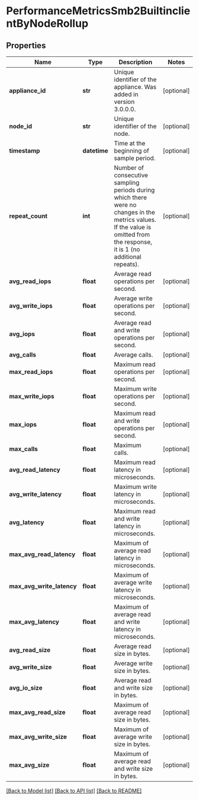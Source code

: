 # PerformanceMetricsSmb2BuiltinclientByNodeRollup

## Properties
Name | Type | Description | Notes
------------ | ------------- | ------------- | -------------
**appliance_id** | **str** | Unique identifier of the appliance. Was added in version 3.0.0.0. | [optional] 
**node_id** | **str** | Unique identifier of the node. | [optional] 
**timestamp** | **datetime** | Time at the beginning of sample period. | [optional] 
**repeat_count** | **int** | Number of consecutive sampling periods during which there were no changes in the metrics values. If the value is omitted from the response, it is 1 (no additional repeats).  | [optional] 
**avg_read_iops** | **float** | Average read operations per second. | [optional] 
**avg_write_iops** | **float** | Average write operations per second. | [optional] 
**avg_iops** | **float** | Average read and write operations per second. | [optional] 
**avg_calls** | **float** | Average calls. | [optional] 
**max_read_iops** | **float** | Maximum read operations per second. | [optional] 
**max_write_iops** | **float** | Maximum write operations per second. | [optional] 
**max_iops** | **float** | Maximum read and write operations per second. | [optional] 
**max_calls** | **float** | Maximum calls. | [optional] 
**avg_read_latency** | **float** | Maximum read latency in microseconds. | [optional] 
**avg_write_latency** | **float** | Maximum write latency in microseconds. | [optional] 
**avg_latency** | **float** | Maximum read and write latency in microseconds. | [optional] 
**max_avg_read_latency** | **float** | Maximum of average read latency in microseconds. | [optional] 
**max_avg_write_latency** | **float** | Maximum of average write latency in microseconds. | [optional] 
**max_avg_latency** | **float** | Maximum of average read and write latency in microseconds. | [optional] 
**avg_read_size** | **float** | Average read size in bytes. | [optional] 
**avg_write_size** | **float** | Average write size in bytes. | [optional] 
**avg_io_size** | **float** | Average read and write size in bytes. | [optional] 
**max_avg_read_size** | **float** | Maximum of average read size in bytes. | [optional] 
**max_avg_write_size** | **float** | Maximum of average write size in bytes. | [optional] 
**max_avg_size** | **float** | Maximum of average read and write size in bytes. | [optional] 

[[Back to Model list]](../README.md#documentation-for-models) [[Back to API list]](../README.md#documentation-for-api-endpoints) [[Back to README]](../README.md)


